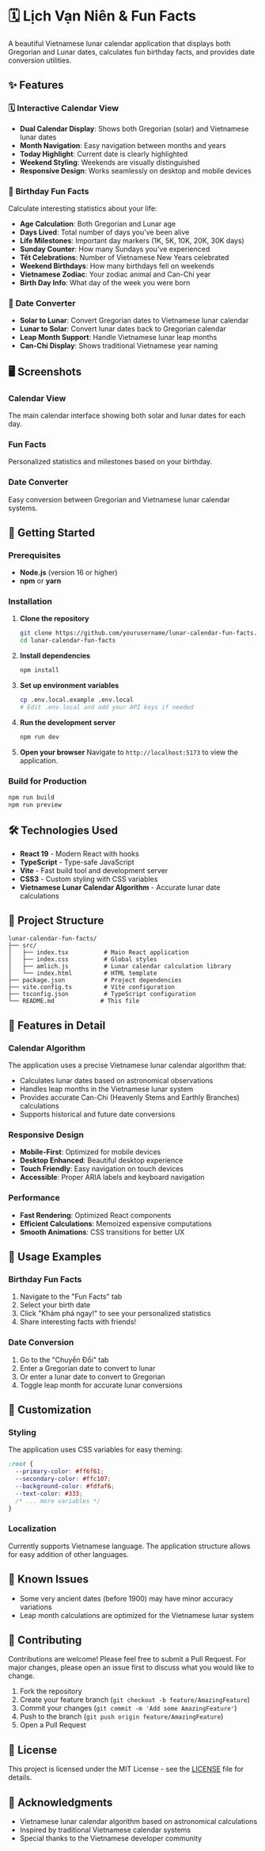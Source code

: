 # 🗓️ Lịch Vạn Niên & Fun Facts

A beautiful Vietnamese lunar calendar application that displays both Gregorian and Lunar dates, calculates fun birthday facts, and provides date conversion utilities.

## ✨ Features

### 🗓️ **Interactive Calendar View**
- **Dual Calendar Display**: Shows both Gregorian (solar) and Vietnamese lunar dates
- **Month Navigation**: Easy navigation between months and years
- **Today Highlight**: Current date is clearly highlighted
- **Weekend Styling**: Weekends are visually distinguished
- **Responsive Design**: Works seamlessly on desktop and mobile devices

### 🎉 **Birthday Fun Facts**
Calculate interesting statistics about your life:
- **Age Calculation**: Both Gregorian and Lunar age
- **Days Lived**: Total number of days you've been alive
- **Life Milestones**: Important day markers (1K, 5K, 10K, 20K, 30K days)
- **Sunday Counter**: How many Sundays you've experienced
- **Tết Celebrations**: Number of Vietnamese New Years celebrated
- **Weekend Birthdays**: How many birthdays fell on weekends
- **Vietnamese Zodiac**: Your zodiac animal and Can-Chi year
- **Birth Day Info**: What day of the week you were born

### 🔄 **Date Converter**
- **Solar to Lunar**: Convert Gregorian dates to Vietnamese lunar calendar
- **Lunar to Solar**: Convert lunar dates back to Gregorian calendar
- **Leap Month Support**: Handle Vietnamese lunar leap months
- **Can-Chi Display**: Shows traditional Vietnamese year naming

## 🖥️ Screenshots

### Calendar View
The main calendar interface showing both solar and lunar dates for each day.

### Fun Facts
Personalized statistics and milestones based on your birthday.

### Date Converter
Easy conversion between Gregorian and Vietnamese lunar calendar systems.

## 🚀 Getting Started

### Prerequisites
- **Node.js** (version 16 or higher)
- **npm** or **yarn**

### Installation

1. **Clone the repository**
   ```bash
   git clone https://github.com/yourusername/lunar-calendar-fun-facts.git
   cd lunar-calendar-fun-facts
   ```

2. **Install dependencies**
   ```bash
   npm install
   ```

3. **Set up environment variables**
   ```bash
   cp .env.local.example .env.local
   # Edit .env.local and add your API keys if needed
   ```

4. **Run the development server**
   ```bash
   npm run dev
   ```

5. **Open your browser**
   Navigate to `http://localhost:5173` to view the application.

### Build for Production

```bash
npm run build
npm run preview
```

## 🛠️ Technologies Used

- **React 19** - Modern React with hooks
- **TypeScript** - Type-safe JavaScript
- **Vite** - Fast build tool and development server
- **CSS3** - Custom styling with CSS variables
- **Vietnamese Lunar Calendar Algorithm** - Accurate lunar date calculations

## 📁 Project Structure

```
lunar-calendar-fun-facts/
├── src/
│   ├── index.tsx          # Main React application
│   ├── index.css          # Global styles
│   ├── amlich.js          # Lunar calendar calculation library
│   └── index.html         # HTML template
├── package.json           # Project dependencies
├── vite.config.ts         # Vite configuration
├── tsconfig.json          # TypeScript configuration
└── README.md             # This file
```

## 🎨 Features in Detail

### Calendar Algorithm
The application uses a precise Vietnamese lunar calendar algorithm that:
- Calculates lunar dates based on astronomical observations
- Handles leap months in the Vietnamese lunar system
- Provides accurate Can-Chi (Heavenly Stems and Earthly Branches) calculations
- Supports historical and future date conversions

### Responsive Design
- **Mobile-First**: Optimized for mobile devices
- **Desktop Enhanced**: Beautiful desktop experience
- **Touch Friendly**: Easy navigation on touch devices
- **Accessible**: Proper ARIA labels and keyboard navigation

### Performance
- **Fast Rendering**: Optimized React components
- **Efficient Calculations**: Memoized expensive computations
- **Smooth Animations**: CSS transitions for better UX

## 🌟 Usage Examples

### Birthday Fun Facts
1. Navigate to the "Fun Facts" tab
2. Select your birth date
3. Click "Khám phá ngay!" to see your personalized statistics
4. Share interesting facts with friends!

### Date Conversion
1. Go to the "Chuyển Đổi" tab
2. Enter a Gregorian date to convert to lunar
3. Or enter a lunar date to convert to Gregorian
4. Toggle leap month for accurate lunar conversions

## 🔧 Customization

### Styling
The application uses CSS variables for easy theming:

```css
:root {
  --primary-color: #ff6f61;
  --secondary-color: #ffc107;
  --background-color: #fdfaf6;
  --text-color: #333;
  /* ... more variables */
}
```

### Localization
Currently supports Vietnamese language. The application structure allows for easy addition of other languages.

## 🐛 Known Issues

- Some very ancient dates (before 1900) may have minor accuracy variations
- Leap month calculations are optimized for the Vietnamese lunar system

## 🤝 Contributing

Contributions are welcome! Please feel free to submit a Pull Request. For major changes, please open an issue first to discuss what you would like to change.

1. Fork the repository
2. Create your feature branch (`git checkout -b feature/AmazingFeature`)
3. Commit your changes (`git commit -m 'Add some AmazingFeature'`)
4. Push to the branch (`git push origin feature/AmazingFeature`)
5. Open a Pull Request

## 📝 License

This project is licensed under the MIT License - see the [LICENSE](LICENSE) file for details.

## 🙏 Acknowledgments

- Vietnamese lunar calendar algorithm based on astronomical calculations
- Inspired by traditional Vietnamese calendar systems
- Special thanks to the Vietnamese developer community
